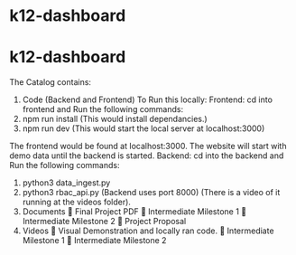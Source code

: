 # k12-dashboard
# k12-dashboard

The Catalog contains:
1.	Code (Backend and Frontend)
To Run this locally:
 Frontend:
cd into frontend and
    Run the following commands:
1.	npm run install (This would install dependancies.)
2.	npm run dev (This would start the local server at localhost:3000)

The frontend would be found at localhost:3000. The website will start with demo data until the backend is started.
Backend:
cd into the backend and
Run the following commands:
1.	python3 data_ingest.py
2.	python3 rbac_api.py (Backend uses port 8000)
(There is a video of it running at the videos folder).
2. Documents 
	Final Project PDF
	Intermediate Milestone 1
	Intermediate Milestone 2
	Project Proposal
3. Videos
	Visual Demonstration and locally ran code.
	Intermediate Milestone 1
	Intermediate Milestone 2


